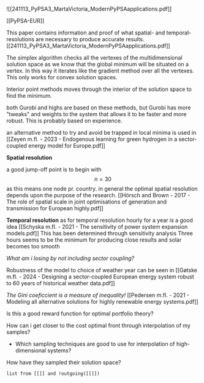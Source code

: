 ![[241113_PyPSA3_MartaVictoria_ModernPyPSAapplications.pdf]]

[[PyPSA-EUR]]

This paper contains information and proof of what spatial- and temporal-resolutions are necessary to produce accurate results. [[241113_PyPSA3_MartaVictoria_ModernPyPSAapplications.pdf]]

The simplex algorithm checks all the vertexes of the multidimensional solution space as we know that the global minimum will be situated on a vertex. In this way it iterates like the gradient method over all the vertexes. This only works for convex solution spaces.

Interior point methods moves through the interior of the solution space to find the minimum.

both Gurobi and highs are based on these methods, but Gurobi has more "tweaks" and weights to the system that allows it to be faster and more robust. This is probably based on experience.

an alternative method to try and avoid be trapped in local minima is used in [[Zeyen m.fl. - 2023 - Endogenous learning for green hydrogen in a sector-coupled energy model for Europe.pdf]]


**Spatial resolution**

a good jump-off point is to begin with
$$
n=30
$$
as this means one node pr. country. in general the optimal spatial resolution depends upon the purpose of the research. [[Hörsch and Brown - 2017 - The role of spatial scale in joint optimisations of generation and transmission for European highly.pdf]]

**Temporal resolution**
as for temporal resolution hourly for a year is a good idea [[Schyska m.fl. - 2021 - The sensitivity of power system expansion models.pdf]]
This has been determined through sensitivity analysis
Three hours seems to be the minimum for producing close results  and solar becomes too smooth

*What am i losing by not including sector coupling?*

Robustness of the model to choice of weather year can be seen in [[Gøtske m.fl. - 2024 - Designing a sector-coupled European energy system robust to 60 years of historical weather data.pdf]]


*The Gini coeficcient is a measure of inequality!*
[[Pedersen m.fl. - 2021 - Modeling all alternative solutions for highly renewable energy systems.pdf]]

Is this a good reward function for optimal portfolio theory?

How can i get closer to the cost optimal front through interpolation of my samples?
- Which sampling techniques are good to use for interpolation of high-dimensional systems?

How have they sampled their solution space?

```dataview
list from [[]] and !outgoing([[]])
```


